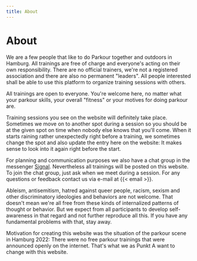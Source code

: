 ```yaml
---
title: About
---
```

# About
We are a few people that like to do Parkour together and outdoors in Hamburg. All trainings are free of charge and everyone's acting on their own responsibility. There are no official trainers, we're not a registered association and there are also no permanent "leaders". All people interested shall be able to use this platform to organize training sessions with others.

All trainings are open to everyone. You're welcome here, no matter what your parkour skills, your overall "fitness" or your motives for doing parkour are.

Training sessions you see on the website will definitely take place. Sometimes we move on to another spot during a session so you should be at the given spot on time when nobody else knows that you'll come. When it starts raining rather unexpectedly right before a training, we sometimes change the spot and also update the entry here on the website: It makes sense to look into it again right before the start.

For planning and communication purposes we also have a chat group in the messenger [Signal](https://signal.org/). Nevertheless all trainings will be posted on this website. To join the chat group, just ask when we meet during a session. For any questions or feedback contact us via e-mail at {{< email >}}.

Ableism, antisemitism, hatred against queer people, racism, sexism and other discriminatory ideologies and behaviors are not welcome. That doesn't mean we're all free from these kinds of internalized patterns of thought or behavior. But we expect from all participants to develop self-awareness in that regard and not further reproduce all this. If you have any fundamental problems with that, stay away.

Motivation for creating this website was the situation of the parkour scene in Hamburg 2022: There were no free parkour trainings that were announced openly on the internet. That's what we as Punkt A want to change with this website.
